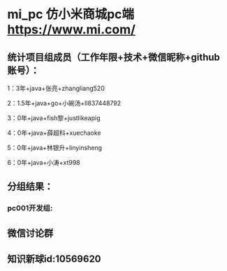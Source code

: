 # mi_pc 仿小米商城pc端 https://www.mi.com/

## 统计项目组成员（工作年限+技术+微信昵称+github账号）：

1：3年+java+张亮+zhangliang520

2：1.5年+java+go+小碗汤+ll837448792

3：0年+java+fish黎+justlikeapig

4：0年+java+薛超科+xuechaoke

5：0年+java+林银升+linyinsheng 

6：0年+java+小涛+xt998 

## 分组结果：

### pc001开发组:


## 微信讨论群


## 知识新球id:10569620
